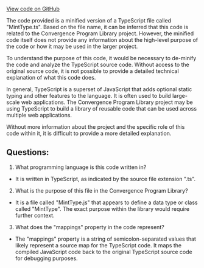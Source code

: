 [View code on GitHub](https://github.com/convergence-rfq/convergence-program-library/rfq/js/generated/types/MintType.js.map)

The code provided is a minified version of a TypeScript file called "MintType.ts". Based on the file name, it can be inferred that this code is related to the Convergence Program Library project. However, the minified code itself does not provide any information about the high-level purpose of the code or how it may be used in the larger project.

To understand the purpose of this code, it would be necessary to de-minify the code and analyze the TypeScript source code. Without access to the original source code, it is not possible to provide a detailed technical explanation of what this code does.

In general, TypeScript is a superset of JavaScript that adds optional static typing and other features to the language. It is often used to build large-scale web applications. The Convergence Program Library project may be using TypeScript to build a library of reusable code that can be used across multiple web applications.

Without more information about the project and the specific role of this code within it, it is difficult to provide a more detailed explanation.
## Questions: 
 1. What programming language is this code written in?
- It is written in TypeScript, as indicated by the source file extension ".ts".

2. What is the purpose of this file in the Convergence Program Library?
- It is a file called "MintType.js" that appears to define a data type or class called "MintType". The exact purpose within the library would require further context.

3. What does the "mappings" property in the code represent?
- The "mappings" property is a string of semicolon-separated values that likely represent a source map for the TypeScript code. It maps the compiled JavaScript code back to the original TypeScript source code for debugging purposes.